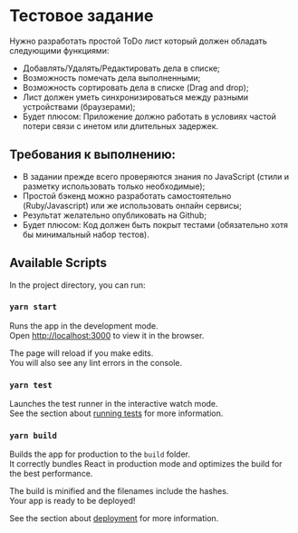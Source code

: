 # Тестовое задание
Нужно разработать простой ToDo лист который должен обладать следующими функциями:
* Добавлять/Удалять/Редактировать дела в списке;
* Возможность помечать дела выполненными;
* Возможность сортировать дела в списке (Drag and drop);
* Лист должен уметь синхронизироваться между разными устройствами (браузерами);
* Будет плюсом: Приложение должно работать в условиях частой потери связи с инетом
  или длительных задержек.
  
## Требования к выполнению:
* В задании прежде всего проверяются знания по JavaScript (стили и разметку использовать
  только необходимые);
* Простой бэкенд можно разработать самостоятельно (Ruby/Javascript) или же использовать
  онлайн сервисы;
* Результат желательно опубликовать на Github;
* Будет плюсом: Код должен быть покрыт тестами (обязательно хотя бы минимальный
  набор тестов).
  
## Available Scripts

In the project directory, you can run:

### `yarn start`

Runs the app in the development mode.\
Open [http://localhost:3000](http://localhost:3000) to view it in the browser.

The page will reload if you make edits.\
You will also see any lint errors in the console.

### `yarn test`

Launches the test runner in the interactive watch mode.\
See the section about [running tests](https://facebook.github.io/create-react-app/docs/running-tests) for more information.

### `yarn build`

Builds the app for production to the `build` folder.\
It correctly bundles React in production mode and optimizes the build for the best performance.

The build is minified and the filenames include the hashes.\
Your app is ready to be deployed!

See the section about [deployment](https://facebook.github.io/create-react-app/docs/deployment) for more information.
